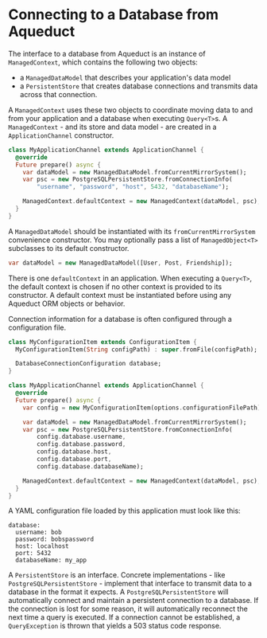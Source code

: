 # Connecting to a Database from Aqueduct

The interface to a database from Aqueduct is an instance of `ManagedContext`, which contains the following two objects:

- a `ManagedDataModel` that describes your application's data model
- a `PersistentStore` that creates database connections and transmits data across that connection.

A `ManagedContext` uses these two objects to coordinate moving data to and from your application and a database when executing `Query<T>`s. A `ManagedContext` - and its store and data model - are created in a `ApplicationChannel` constructor.

```dart
class MyApplicationChannel extends ApplicationChannel {
  @override
  Future prepare() async {
    var dataModel = new ManagedDataModel.fromCurrentMirrorSystem();
    var psc = new PostgreSQLPersistentStore.fromConnectionInfo(
        "username", "password", "host", 5432, "databaseName");

    ManagedContext.defaultContext = new ManagedContext(dataModel, psc);
  }
}
```

A `ManagedDataModel` should be instantiated with its `fromCurrentMirrorSystem` convenience constructor. You may optionally pass a list of `ManagedObject<T>` subclasses to its default constructor.

```dart
var dataModel = new ManagedDataModel([User, Post, Friendship]);
```

There is one `defaultContext` in an application. When executing a `Query<T>`, the default context is chosen if no other context is provided to its constructor. A default context must be instantiated before using any Aqueduct ORM objects or behavior.

Connection information for a database is often configured through a configuration file.

```dart
class MyConfigurationItem extends ConfigurationItem {
  MyConfigurationItem(String configPath) : super.fromFile(configPath);

  DatabaseConnectionConfiguration database;
}

class MyApplicationChannel extends ApplicationChannel {
  @override
  Future prepare() async {
    var config = new MyConfigurationItem(options.configurationFilePath);

    var dataModel = new ManagedDataModel.fromCurrentMirrorSystem();
    var psc = new PostgreSQLPersistentStore.fromConnectionInfo(
        config.database.username,
        config.database.password,
        config.database.host,
        config.database.port,
        config.database.databaseName);        

    ManagedContext.defaultContext = new ManagedContext(dataModel, psc);
  }
}
```

A YAML configuration file loaded by this application must look like this:

```
database:
  username: bob
  password: bobspassword
  host: localhost
  port: 5432
  databaseName: my_app
```

A `PersistentStore` is an interface. Concrete implementations - like `PostgreSQLPersistentStore` - implement that interface to transmit data to a database in the format it expects. A `PostgreSQLPersistentStore` will automatically connect and maintain a persistent connection to a database. If the connection is lost for some reason, it will automatically reconnect the next time a query is executed. If a connection cannot be established, a `QueryException` is thrown that yields a 503 status code response.
